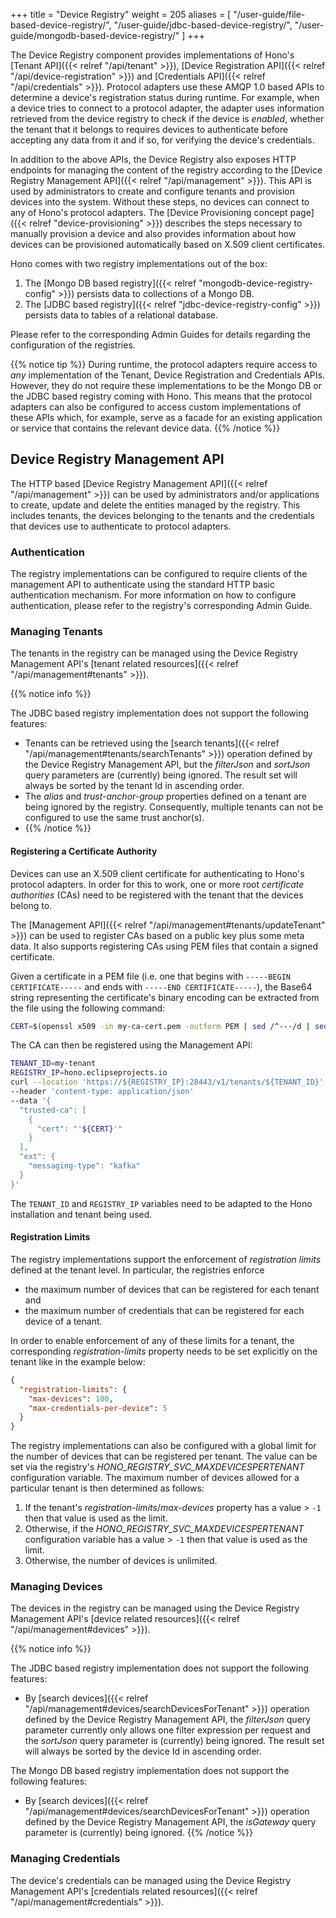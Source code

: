 +++
title = "Device Registry"
weight = 205
aliases = [
  "/user-guide/file-based-device-registry/",
  "/user-guide/jdbc-based-device-registry/",
  "/user-guide/mongodb-based-device-registry/"
]
+++

The Device Registry component provides implementations of Hono's [Tenant API]({{< relref "/api/tenant" >}}),
[Device Registration API]({{< relref "/api/device-registration" >}}) and [Credentials API]({{< relref "/api/credentials" >}}).
Protocol adapters use these AMQP 1.0 based APIs to determine a device's registration status during runtime. For example,
when a device tries to connect to a protocol adapter, the adapter uses information retrieved from the device registry
to check if the device is *enabled*, whether the tenant that it belongs to requires devices to authenticate before
accepting any data from it and if so, for verifying the device's credentials.

In addition to the above APIs, the Device Registry also exposes HTTP endpoints for managing the content of the registry
according to the [Device Registry Management API]({{< relref "/api/management" >}}). This API is used by administrators
to create and configure tenants and provision devices into the system. Without these steps, no devices can connect to
any of Hono's protocol adapters. The [Device Provisioning concept page]({{< relref "device-provisioning" >}}) describes
the steps necessary to manually provision a device and also provides information about how devices can be provisioned
automatically based on X.509 client certificates.

<!--more-->
Hono comes with two registry implementations out of the box:

1. The [Mongo DB based registry]({{< relref "mongodb-device-registry-config" >}}) persists data to collections of a Mongo DB.
1. The [JDBC based registry]({{< relref "jdbc-device-registry-config" >}}) persists data to tables of a relational database.

Please refer to the corresponding Admin Guides for details regarding the configuration of the registries.

{{% notice tip %}}
During runtime, the protocol adapters require access to *any* implementation of the Tenant, Device Registration
and Credentials APIs. However, they do not require these implementations to be the Mongo DB or the JDBC based
registry coming with Hono. This means that the protocol adapters can also be configured to access custom implementations
of these APIs which, for example, serve as a facade for an existing application or service that contains the relevant
device data.
{{% /notice %}}

## Device Registry Management API

The HTTP based [Device Registry Management API]({{< relref "/api/management" >}}) can be used by administrators and/or
applications to create, update and delete the entities managed by the registry.
This includes tenants, the devices belonging to the tenants and the credentials that devices use to authenticate to
protocol adapters.

### Authentication

The registry implementations can be configured to require clients of the management API to authenticate using the
standard HTTP basic authentication mechanism. For more information on how to configure authentication, please refer
to the registry's corresponding Admin Guide.

### Managing Tenants

The tenants in the registry can be managed using the Device Registry Management API's
[tenant related resources]({{< relref "/api/management#tenants" >}}).

{{% notice info %}}

The JDBC based registry implementation does not support the following features:

* Tenants can be retrieved using the [search tenants]({{< relref "/api/management#tenants/searchTenants" >}})
  operation defined by the Device Registry Management API, but the *filterJson* and *sortJson* query parameters are
  (currently) being ignored. The result set will always be sorted by the tenant Id in ascending order.
* The *alias* and *trust-anchor-group* properties defined on a tenant are being ignored by the registry. Consequently,
  multiple tenants can not be configured to use the same trust anchor(s).
* {{% /notice %}}

#### Registering a Certificate Authority

Devices can use an X.509 client certificate for authenticating to Hono's protocol adapters. In order for this to work,
one or more root *certificate authorities* (CAs) need to be registered with the tenant that the devices belong to.

The [Management API]({{< relref "/api/management#tenants/updateTenant" >}}) can be used to register CAs based on a public
key plus some meta data. It also supports registering CAs using PEM files that contain a signed certificate.

Given a certificate in a PEM file (i.e. one that begins with `-----BEGIN CERTIFICATE-----` and ends with
`-----END CERTIFICATE-----`), the Base64 string representing the certificate's binary encoding can be extracted
from the file using the following command:

```sh
CERT=$(openssl x509 -in my-ca-cert.pem -outform PEM | sed /^---/d | sed -z 's/\n//g')
```

The CA can then be registered using the Management API:

```sh
TENANT_ID=my-tenant
REGISTRY_IP=hono.eclipseprojects.io
curl --location 'https://${REGISTRY_IP}:28443/v1/tenants/${TENANT_ID}'
--header 'content-type: application/json'
--data '{
  "trusted-ca": [
    {
      "cert": "'${CERT}'"
    }
  ],
  "ext": {
    "messaging-type": "kafka"
  }
}'
```

The `TENANT_ID` and `REGISTRY_IP` variables need to be adapted to the Hono installation and tenant being used.

#### Registration Limits

The registry implementations support the enforcement of *registration limits* defined at the tenant level.
In particular, the registries enforce

* the maximum number of devices that can be registered for each tenant and
* the maximum number of credentials that can be registered for each device of a tenant.

In order to enable enforcement of any of these limits for a tenant, the corresponding *registration-limits* property
needs to be set explicitly on the tenant like in the example below:

```json
{
  "registration-limits": {
    "max-devices": 100,
    "max-credentials-per-device": 5
  }
}
```

The registry implementations can also be configured with a global limit for the number of devices that can be registered
per tenant. The value can be set via the registry's *HONO_REGISTRY_SVC_MAXDEVICESPERTENANT* configuration variable.
The maximum number of devices allowed for a particular tenant is then determined as follows:

1. If the tenant's *registration-limits*/*max-devices* property has a value > `-1` then that value is used as the limit.
1. Otherwise, if the *HONO_REGISTRY_SVC_MAXDEVICESPERTENANT* configuration variable has a value > `-1` then that value
   is used as the limit.
1. Otherwise, the number of devices is unlimited.

### Managing Devices

The devices in the registry can be managed using the Device Registry Management API's
[device related resources]({{< relref "/api/management#devices" >}}).

{{% notice info %}}

The JDBC based registry implementation does not support the following features:

* By [search devices]({{< relref "/api/management#devices/searchDevicesForTenant" >}}) operation defined by the Device
  Registry Management API, the *filterJson* query parameter currently only allows one filter expression per request and
  the *sortJson* query parameter is (currently) being ignored.
  The result set will always be sorted by the device Id in ascending order.

The Mongo DB based registry implementation does not support the following features:

* By [search devices]({{< relref "/api/management#devices/searchDevicesForTenant" >}}) operation defined by the Device
  Registry Management API, the  *isGateway* query parameter is (currently) being ignored.
{{% /notice %}}

### Managing Credentials

The device's credentials can be managed using the Device Registry Management API's
[credentials related resources]({{< relref "/api/management#credentials" >}}).
